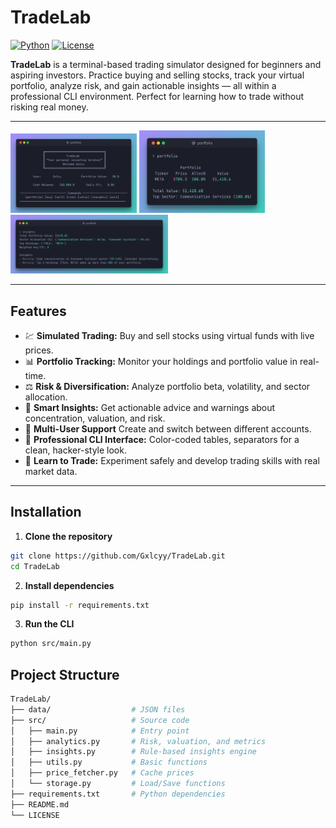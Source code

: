 # TradeLab

[![Python](https://img.shields.io/badge/python-3.10+-blue)](https://www.python.org/)  [![License](https://img.shields.io/badge/license-MIT-green)](LICENSE)  

**TradeLab** is a terminal-based trading simulator designed for beginners and aspiring investors. Practice buying and selling stocks, track your virtual portfolio, analyze risk, and gain actionable insights — all within a professional CLI environment. Perfect for learning how to trade without risking real money.

---

<img src="images/main_screen_image.png" width=40% height=40%>

<img src="images/portfolio_image.png" width=40% height=40%>

<img src="images/insights_image.png" width=50% height=70%>

---

## **Features**
- 💹 **Simulated Trading:** Buy and sell stocks using virtual funds with live prices.  
- 📊 **Portfolio Tracking:** Monitor your holdings and portfolio value in real-time.  
- ⚖️ **Risk & Diversification:** Analyze portfolio beta, volatility, and sector allocation.  
- 🧠 **Smart Insights:** Get actionable advice and warnings about concentration, valuation, and risk.  
- 👤 **Multi-User Support** Create and switch between different accounts.
- 🎨 **Professional CLI Interface:** Color-coded tables, separators for a clean, hacker-style look.  
- 🏫 **Learn to Trade:** Experiment safely and develop trading skills with real market data.

---

## **Installation**

1. **Clone the repository**
```bash
git clone https://github.com/Gxlcyy/TradeLab.git
cd TradeLab
```
2. **Install dependencies**
```bash
pip install -r requirements.txt
```
3. **Run the CLI**
```bash
python src/main.py
```

## **Project Structure**
```bash
TradeLab/
├── data/                  # JSON files
├── src/                   # Source code
│   ├── main.py            # Entry point
│   ├── analytics.py       # Risk, valuation, and metrics
│   ├── insights.py        # Rule-based insights engine
│   ├── utils.py           # Basic functions
│   ├── price_fetcher.py   # Cache prices
│   └── storage.py         # Load/Save functions
├── requirements.txt       # Python dependencies
├── README.md
└── LICENSE